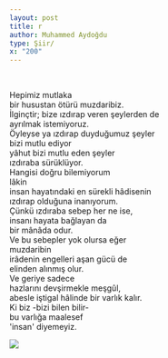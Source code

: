 ```yaml
---
layout: post
title: r
author: Muhammed Aydoğdu
type: Şiir/
x: "200"
---
```

<br/>

Hepimiz mutlaka  
bir husustan ötürü muzdaribiz.  
İlginçtir; bize ızdırap veren şeylerden de  
ayrılmak istemiyoruz.  
Öyleyse ya ızdırap duyduğumuz şeyler  
bizi mutlu ediyor  
yâhut bizi mutlu eden şeyler  
ızdıraba sürüklüyor.  
Hangisi doğru bilemiyorum  
lâkin  
insan hayatındaki en sürekli hâdisenin  
ızdırap olduğuna inanıyorum.  
Çünkü ızdıraba sebep her ne ise,  
insanı hayata bağlayan da  
bir mânâda odur.  
Ve bu sebepler yok olursa eğer  
muzdaribin  
irâdenin engelleri aşan gücü de  
elinden alınmış olur.  
Ve geriye sadece  
hazlarını devşirmekle meşgûl,  
abesle iştigal hâlinde bir varlık kalır.  
Ki biz -bizi bilen bilir-  
bu varlığa maalesef  
'insan' diyemeyiz.  


<img src="http://ceriha.com/images/20170411_194158.jpg" class="img-responsive">
